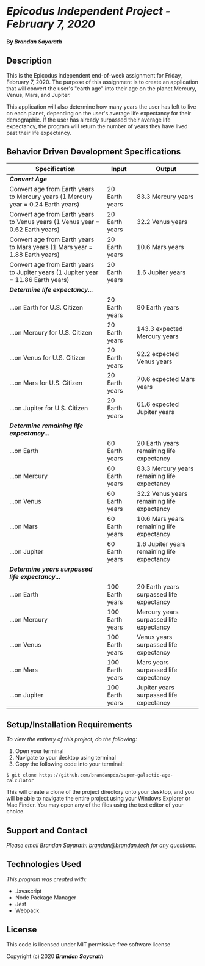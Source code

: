# _Epicodus Independent Project - February 7, 2020_

#### By _**Brandan Sayarath**_

## Description

This is the Epicodus independent end-of-week assignment for Friday, February 7, 2020.  The purpose of this assignment is to create an application that will convert the user's "earth age" into their age on the planet Mercury, Venus, Mars, and Jupiter.  

This application will also determine how many years the user has left to live on each planet, depending on the user's average life expectancy for their demographic.  If the user has already surpassed their average life expectancy, the program will return the number of years they have lived past their life expectancy. 

## Behavior Driven Development Specifications

| Specification             | Input 	|     Output      |
|-------------------------	|-------	|----------------	|
| ***Convert Age*** |
| Convert age from Earth years to Mercury years (1 Mercury year = 0.24 Earth years) | 20 Earth years    | 83.3 Mercury years  	|
| Convert  age from Earth years to Venus years (1 Venus year = 0.62 Earth years) | 20 Earth years   | 32.2 Venus years   	|
| Convert age from Earth years to Mars years (1 Mars year = 1.88 Earth years) | 20 Earth years     | 10.6 Mars years  	|
| Convert  age from Earth years to Jupiter years (1 Jupiter year = 11.86 Earth years) | 20 Earth years    |  1.6 Jupiter years  	|
|***Determine life expectancy...*** |
| ...on Earth for U.S. Citizen  | 20 Earth years   |  80 Earth years 	|
| ...on Mercury for U.S. Citizen  | 20 Earth years   | 143.3 expected Mercury years  	|
| ...on Venus for U.S. Citizen  | 20 Earth years   |   92.2 expected Venus years  	|
| ...on Mars for U.S. Citizen  | 20 Earth years  | 70.6 expected Mars years  	|
| ...on Jupiter for U.S. Citizen  | 20 Earth years  | 61.6 expected Jupiter years  	|
| ***Determine remaining life expectancy...*** |
| ...on Earth  | 60 Earth years   | 20 Earth years remaining life expectancy 	|
| ...on Mercury  | 60 Earth years   | 83.3 Mercury years remaining life expectancy 	|
| ...on Venus  | 60 Earth years   | 32.2 Venus years remaining life expectancy 	|
| ...on Mars  | 60 Earth years   | 10.6 Mars years remaining life expectancy 	|
| ...on Jupiter | 60 Earth years   | 1.6 Jupiter years remaining life expectancy 	|
| ***Determine years surpassed life expectancy...*** |
| ...on Earth  | 100 Earth years   | 20 Earth years surpassed life expectancy 	|
| ...on Mercury  | 100 Earth years   | Mercury years surpassed life expectancy 	|
| ...on Venus  | 100 Earth years   |  Venus years surpassed life expectancy 	|
| ...on Mars  | 100 Earth years   |  Mars years surpassed life expectancy 	|
| ...on Jupiter | 100 Earth years   |  Jupiter years surpassed life expectancy 	|




                             	

## Setup/Installation Requirements

*_To view the entirety of this project, do the following:_*

1. Open your terminal  
2. Navigate to your desktop using terminal
3. Copy the following code into your terminal:

```$ git clone https://github.com/brandanpdx/super-galactic-age-calculator```

This will create a clone of the project directory onto your desktop, and you will be able to navigate the entire project using your Windows Explorer or Mac Finder.  You may open any of the files using the text editor of your choice.



## Support and Contact

_Please email Brandan Sayarath: brandan@brandan.tech for any questions._

## Technologies Used

_This program was created with:_

* Javascript
* Node Package Manager
* Jest 
* Webpack

## License

This code is licensed under MIT permissive free software license

Copyright (c) 2020 **_Brandan Sayarath_**

